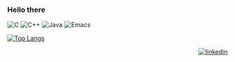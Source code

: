 ### Hello there

![C](https://img.shields.io/badge/-%20C?style=flat&logo=C&labelColor=%232D2D2D&color=%232D2D2D)
![C++](https://img.shields.io/badge/-%20C%2B%2B?style=flat&logo=C%2B%2B&labelColor=%232D2D2D&color=%232D2D2D)
![Java](https://img.shields.io/badge/-%20C%2B%2B?style=flat&logo=openjdk&logoColor=white&label=Java&labelColor=%232d2d2d&color=%232D2D2D)
![Emacs](https://img.shields.io/badge/-%20C%2B%2B?style=flat&logo=gnuemacs&logoColor=white&labelColor=%232d2d2d&color=%232D2D2D)

[![Top Langs](https://github-readme-stats.vercel.app/api/top-langs/?username=diego-ssc&hide=html&show_icons=true&theme=radical)](https://github.com/anuraghazra/github-readme-stats)


<p align="right">
  <a href="https://www.linkedin.com/in/diego-ssc/" target="blank"><img src="https://img.shields.io/badge/LinkedIn-0077B5?style=for-the-badge&logo=linkedin&logoColor=white" alt="linkedin"/></a> 
</p>  



<!--
**diego-ssc/diego-ssc** is a ✨ _special_ ✨ repository because its `README.md` (this file) appears on your GitHub profile.

Here are some ideas to get you started:

- 🔭 I’m currently working on ...
- 🌱 I’m currently learning ...
- 👯 I’m looking to collaborate on ...
- 🤔 I’m looking for help with ...
- 💬 Ask me about ...
- 📫 How to reach me: ...
- 😄 Pronouns: ...
- ⚡ Fun fact: ...
-->
